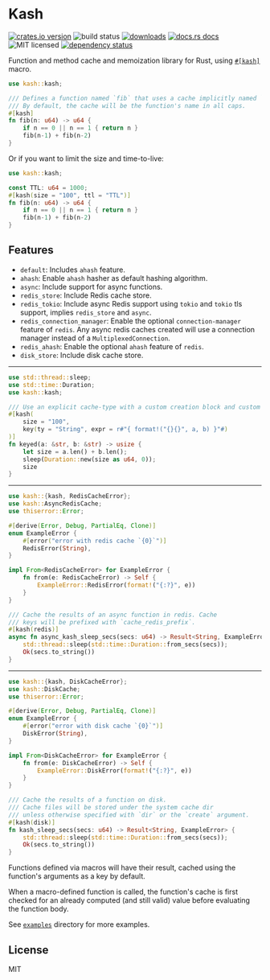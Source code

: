 # Kash

[![crates.io version](https://img.shields.io/crates/v/kash.svg?style=flat-square)](https://crates.io/crates/kash)
![build status](https://img.shields.io/github/actions/workflow/status/omid/kash/build.yml?style=flat-square)
[![downloads](https://img.shields.io/crates/d/kash.svg?style=flat-square)](https://crates.io/crates/kash)
[![docs.rs docs](https://img.shields.io/badge/docs-latest-blue.svg?style=flat-square)](https://docs.rs/kash)
![MIT licensed](https://img.shields.io/crates/l/kash.svg?style=flat-square)
[![dependency status](https://deps.rs/crate/kash/latest/status.svg?style=flat-square)](https://deps.rs/crate/kash)

Function and method cache and memoization library for Rust, using [`#[kash]`](kash) macro.

```rust
use kash::kash;

/// Defines a function named `fib` that uses a cache implicitly named `FIB`.
/// By default, the cache will be the function's name in all caps.
#[kash]
fn fib(n: u64) -> u64 {
    if n == 0 || n == 1 { return n }
    fib(n-1) + fib(n-2)
}
```

Or if you want to limit the size and time-to-live:

```rust
use kash::kash;

const TTL: u64 = 1000;
#[kash(size = "100", ttl = "TTL")]
fn fib(n: u64) -> u64 {
    if n == 0 || n == 1 { return n }
    fib(n-1) + fib(n-2)
}
```

## Features

- `default`: Includes `ahash` feature.
- `ahash`: Enable `ahash` hasher as default hashing algorithm.
- `async`: Include support for async functions.
- `redis_store`: Include Redis cache store.
- `redis_tokio`: Include async Redis support using `tokio` and `tokio` tls support, implies `redis_store` and `async`.
- `redis_connection_manager`: Enable the optional `connection-manager` feature of `redis`. Any async redis caches created
                              will use a connection manager instead of a `MultiplexedConnection`.
- `redis_ahash`: Enable the optional `ahash` feature of `redis`.
- `disk_store`: Include disk cache store.

----

```rust
use std::thread::sleep;
use std::time::Duration;
use kash::kash;

/// Use an explicit cache-type with a custom creation block and custom cache-key generating block
#[kash(
    size = "100",
    key(ty = "String", expr = r#"{ format!("{}{}", a, b) }"#)
)]
fn keyed(a: &str, b: &str) -> usize {
    let size = a.len() + b.len();
    sleep(Duration::new(size as u64, 0));
    size
}
```

----

```rust
use kash::{kash, RedisCacheError};
use kash::AsyncRedisCache;
use thiserror::Error;

#[derive(Error, Debug, PartialEq, Clone)]
enum ExampleError {
    #[error("error with redis cache `{0}`")]
    RedisError(String),
}

impl From<RedisCacheError> for ExampleError {
    fn from(e: RedisCacheError) -> Self {
        ExampleError::RedisError(format!("{:?}", e))
    }
}

/// Cache the results of an async function in redis. Cache
/// keys will be prefixed with `cache_redis_prefix`.
#[kash(redis)]
async fn async_kash_sleep_secs(secs: u64) -> Result<String, ExampleError> {
    std::thread::sleep(std::time::Duration::from_secs(secs));
    Ok(secs.to_string())
}
```

----

```rust
use kash::{kash, DiskCacheError};
use kash::DiskCache;
use thiserror::Error;

#[derive(Error, Debug, PartialEq, Clone)]
enum ExampleError {
    #[error("error with disk cache `{0}`")]
    DiskError(String),
}

impl From<DiskCacheError> for ExampleError {
    fn from(e: DiskCacheError) -> Self {
        ExampleError::DiskError(format!("{:?}", e))
    }
}

/// Cache the results of a function on disk.
/// Cache files will be stored under the system cache dir
/// unless otherwise specified with `dir` or the `create` argument.
#[kash(disk)]
fn kash_sleep_secs(secs: u64) -> Result<String, ExampleError> {
    std::thread::sleep(std::time::Duration::from_secs(secs));
    Ok(secs.to_string())
}
```

Functions defined via macros will have their result, cached using the
function's arguments as a key by default.

When a macro-defined function is called, the function's cache is first checked for an already
computed (and still valid) value before evaluating the function body.

See [`examples`](https://github.com/omid/kash/tree/master/examples) directory for more examples.

## License
MIT
